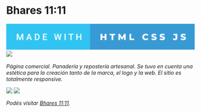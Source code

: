 # Bhares 11:11



[![](img/made-with-html-css-js2.svg)]()
[![](assets/made-with-html-css-js.svg)]()

_Página comercial. Panadería y repostería artesanal._
_Se tuvo en cuenta una estética para la creación tanto de la marca, el logo y la web. El sitio es totalmente responsive._

 [![](assets/bhares1.png)]()
 [![](assets/bhares2.png)]()
 
*Podés visitar [Bhares 11:11](https://bhares1111.netlify.app).*


